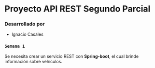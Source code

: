 # Proyecto API REST Segundo Parcial

### Desarrollado por

- Ignacio Casales

### `Semana 1`

Se necesita crear un servicio REST con **Spring-boot**, el cual brinde información sobre vehículos.
